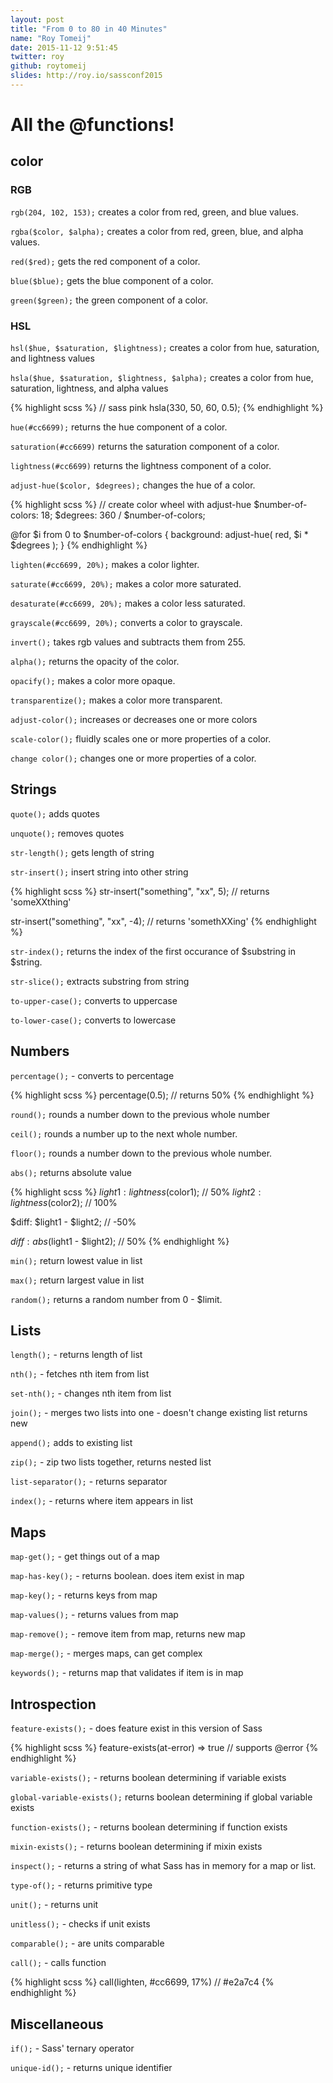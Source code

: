 ```yaml
---
layout: post
title: "From 0 to 80 in 40 Minutes"
name: "Roy Tomeij"
date: 2015-11-12 9:51:45
twitter: roy
github: roytomeij
slides: http://roy.io/sassconf2015
---
```


# All the @functions!

## color

### RGB
`rgb(204, 102, 153);` creates a color from red, green, and blue values.

`rgba($color, $alpha);` creates a color from red, green, blue, and alpha values.

`red($red);` gets the red component of a color.

`blue($blue);` gets the blue component of a color.

`green($green);` the green component of a color.

### HSL

`hsl($hue, $saturation, $lightness);` creates a color from hue, saturation, and lightness values

`hsla($hue, $saturation, $lightness, $alpha);` creates a color from hue, saturation, lightness, and alpha values

{% highlight scss %}
// sass pink
hsla(330, 50, 60, 0.5);
{% endhighlight %}

`hue(#cc6699);` returns the hue component of a color.

`saturation(#cc6699)` returns the saturation component of a color.

`lightness(#cc6699)` returns the lightness component of a color.

`adjust-hue($color, $degrees);` changes the hue of a color.

{% highlight scss %}
// create color wheel with adjust-hue
$number-of-colors: 18;
$degrees: 360 / $number-of-colors;

@for $i from 0 to $number-of-colors {
  background: adjust-hue(
    red,
    $i * $degrees
  );
}
{% endhighlight %}

`lighten(#cc6699, 20%);` makes a color lighter.

`saturate(#cc6699, 20%);` makes a color more saturated.

`desaturate(#cc6699, 20%);` makes a color less saturated.

`grayscale(#cc6699, 20%);` converts a color to grayscale.

`invert();` takes rgb values and subtracts them from 255.

`alpha();` returns the opacity of the color.

`opacify();` makes a color more opaque.

`transparentize();` makes a color more transparent.

`adjust-color();` increases or decreases one or more colors

`scale-color();` fluidly scales one or more properties of a color.

`change color();` changes one or more properties of a color.

## Strings

`quote();` adds quotes

`unquote();` removes quotes

`str-length();` gets length of string

`str-insert();` insert string into other string

{% highlight scss %}
str-insert("something", "xx", 5);
// returns 'someXXthing'

str-insert("something", "xx", -4);
// returns 'somethXXing'
{% endhighlight %}

`str-index();` returns the index of the first occurance of $substring in $string.

`str-slice();` extracts substring from string

`to-upper-case();` converts to uppercase

`to-lower-case();` converts to lowercase

## Numbers

`percentage();` - converts to percentage

{% highlight scss %}
percentage(0.5);
// returns 50%
{% endhighlight %}

`round();` rounds a number down to the previous whole number

`ceil();` rounds a number up to the next whole number.

`floor();` rounds a number down to the previous whole number.

`abs();` returns absolute value

{% highlight scss %}
$light1: lightness($color1); // 50%
$light2: lightness($color2); // 100%

$diff: $light1 - $light2; // -50%

$diff: abs($light1 - $light2); // 50%
{% endhighlight %}

`min();` return lowest value in list

`max();` return largest value in list

`random();` returns a random number from 0 - $limit.

## Lists

`length();` - returns length of list

`nth();` - fetches nth item from list

`set-nth();` - changes nth item from list

`join();` - merges two lists into one - doesn't change existing list returns new

`append();` adds to existing list

`zip();` - zip two lists together, returns nested list

`list-separator();` - returns separator

`index();` - returns where item appears in list

## Maps

`map-get();` - get things out of a map

`map-has-key();` - returns boolean. does item exist in map

`map-key();` - returns keys from map

`map-values();` - returns values from map

`map-remove();` - remove item from map, returns new map

`map-merge();` - merges maps, can get complex

`keywords();` - returns map that validates if item is in map

## Introspection

`feature-exists();` - does feature exist in this version of Sass

{% highlight scss %}
feature-exists(at-error)
=> true // supports @error
{% endhighlight %}

`variable-exists();` - returns boolean determining if variable exists

`global-variable-exists();` returns boolean determining if global variable exists

`function-exists();` - returns boolean determining if function exists

`mixin-exists();` - returns boolean determining if mixin exists

`inspect();` - returns a string of what Sass has in memory for a map or list.

`type-of();` - returns primitive type

`unit();` - returns unit

`unitless();` - checks if unit exists

`comparable();` - are units comparable

`call();` - calls function

{% highlight scss %}
call(lighten, #cc6699, 17%)
// #e2a7c4
{% endhighlight %}

## Miscellaneous

`if();` - Sass' ternary operator

`unique-id();` - returns unique identifier
